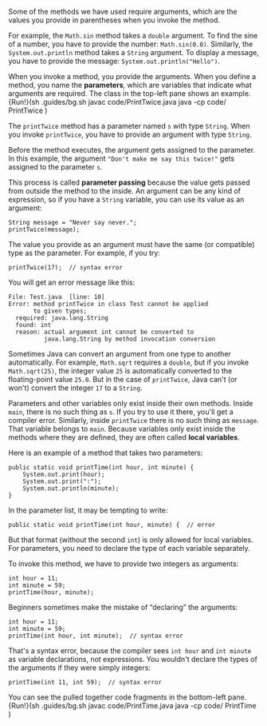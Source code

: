 Some of the methods we have used require arguments, which are the values you provide in parentheses when you invoke the method.

For example, the `Math.sin` method takes a `double` argument. To find the sine of a number, you have to provide the number: `Math.sin(0.0)`. Similarly, the `System.out.println` method takes a `String` argument. To display a message, you have to provide the message: `System.out.println("Hello")`.


When you invoke a method, you provide the arguments. When you define a method, you name the **parameters**, which are variables that indicate what arguments are required. 
The class in the top-left pane shows an example.
{Run!}(sh .guides/bg.sh javac code/PrintTwice.java java -cp code/ PrintTwice )





The `printTwice` method has a parameter named `s` with type `String`. When you invoke `printTwice`, you have to provide an argument with type `String`.


Before the method executes, the argument gets assigned to the parameter. In this example, the argument `"Don't make me say this twice!"` gets assigned to the parameter `s`.


This process is called **parameter passing** because the value gets passed from outside the method to the inside. An argument can be any kind of expression, so if you have a `String` variable, you can use its value as an argument:

```code
String message = "Never say never.";
printTwice(message);
```

The value you provide as an argument must have the same (or compatible) type as the parameter. For example, if you try:

```code
printTwice(17);  // syntax error
```

You will get an error message like this:

```code
File: Test.java  [line: 10]
Error: method printTwice in class Test cannot be applied
       to given types;
  required: java.lang.String
  found: int
  reason: actual argument int cannot be converted to
          java.lang.String by method invocation conversion
```

Sometimes Java can convert an argument from one type to another automatically. For example, `Math.sqrt` requires a `double`, but if you invoke `Math.sqrt(25)`, the integer value `25` is automatically converted to the floating-point value `25.0`. But in the case of `printTwice`, Java can't (or won't) convert the integer `17` to a `String`.


Parameters and other variables only exist inside their own methods. Inside `main`, there is no such thing as `s`. If you try to use it there, you'll get a compiler error. Similarly, inside `printTwice` there is no such thing as `message`. That variable belongs to `main`. Because variables only exist inside the methods where they are defined, they are often called **local variables**.




Here is an example of a method that takes two parameters:

```code
public static void printTime(int hour, int minute) {
    System.out.print(hour);
    System.out.print(":");
    System.out.println(minute);
}
```

In the parameter list, it may be tempting to write:

```code
public static void printTime(int hour, minute) {  // error
```

But that format (without the second `int`) is only allowed for local variables. For parameters, you need to declare the type of each variable separately.

To invoke this method, we have to provide two integers as arguments:

```code
int hour = 11;
int minute = 59;
printTime(hour, minute);
```

Beginners sometimes make the mistake of “declaring” the arguments:

```code
int hour = 11;
int minute = 59;
printTime(int hour, int minute);  // syntax error
```

That's a syntax error, because the compiler sees `int hour` and `int minute` as variable declarations, not expressions. You wouldn't declare the types of the arguments if they were simply integers:

```code
printTime(int 11, int 59);  // syntax error
```


You can see the pulled together code fragments in the bottom-left pane.
{Run!}(sh .guides/bg.sh javac code/PrintTime.java java -cp code/ PrintTime )
